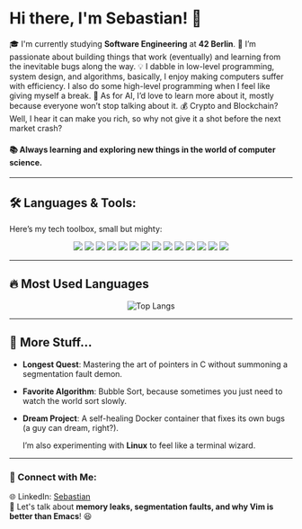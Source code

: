 # Hi there, I'm Sebastian! 👋

🎓 I'm currently studying **Software Engineering** at **42 Berlin**.
🚀 I’m passionate about building things that work (eventually) and learning from the inevitable bugs along the way.
💡 I dabble in low-level programming, system design, and algorithms, basically, I enjoy making computers suffer with efficiency. I also do some high-level programming when I feel like giving myself a break.
🤖 As for AI, I’d love to learn more about it, mostly because everyone won’t stop talking about it.
💰 Crypto and Blockchain? Well, I hear it can make you rich, so why not give it a shot before the next market crash?
#### 📚 Always learning and exploring new things in the world of **computer science**.

---

## 🛠️ Languages & Tools:
Here’s my tech toolbox, small but mighty:

<p align="center">
  <img src="https://img.shields.io/badge/C-00599C?style=for-the-badge&logo=c&logoColor=white" />
  <img src="https://img.shields.io/badge/C++-00599C?style=for-the-badge&logo=c%2B%2B&logoColor=white" />
  <img src="https://img.shields.io/badge/Kotlin-0095D5?style=for-the-badge&logo=kotlin&logoColor=white" />
  <img src="https://img.shields.io/badge/Python-3776AB?style=for-the-badge&logo=python&logoColor=white" />
  <img src="https://img.shields.io/badge/HTML5-E34F26?style=for-the-badge&logo=html5&logoColor=white" />
  <img src="https://img.shields.io/badge/CSS3-1572B6?style=for-the-badge&logo=css3&logoColor=white" />
  <img src="https://img.shields.io/badge/Docker-2496ED?style=for-the-badge&logo=docker&logoColor=white" />
  <img src="https://img.shields.io/badge/NGINX-009639?style=for-the-badge&logo=nginx&logoColor=white" />
  <img src="https://img.shields.io/badge/Linux-FCC624?style=for-the-badge&logo=linux&logoColor=black" />
  <img src="https://img.shields.io/badge/Bash-4EAA25?style=for-the-badge&logo=gnu-bash&logoColor=white" />
  <img src="https://img.shields.io/badge/Valgrind-352C2C?style=for-the-badge&logo=valgrind&logoColor=white" />
  <img src="https://img.shields.io/badge/GDB-000000?style=for-the-badge&logo=gnu&logoColor=white" />
  <img src="https://img.shields.io/badge/Git-F05032?style=for-the-badge&logo=git&logoColor=white" />
  <img src="https://img.shields.io/badge/GitHub-181717?style=for-the-badge&logo=github&logoColor=white" />
</p>

---

## 🔥 Most Used Languages
<p align="center">
  <img src="https://github-readme-stats.vercel.app/api/top-langs/?username=42-student&layout=compact&theme=dark&hide=Jupyter%20Notebook&langs_count=8&count_private=true" alt="Top Langs" />
</p>

---

## 🌌 More Stuff...
- **Longest Quest**: Mastering the art of pointers in C without summoning a segmentation fault demon.
- **Favorite Algorithm**: Bubble Sort, because sometimes you just need to watch the world sort slowly.
- **Dream Project**: A self-healing Docker container that fixes its own bugs (a guy can dream, right?).

  I’m also experimenting with **Linux** to feel like a terminal wizard.

---

### 🔗 Connect with Me:
🌐 LinkedIn: [Sebastian](https://linkedin.com/in/sebastian-marginean/)  
💬 Let's talk about **memory leaks, segmentation faults, and why Vim is better than Emacs**! 😆
